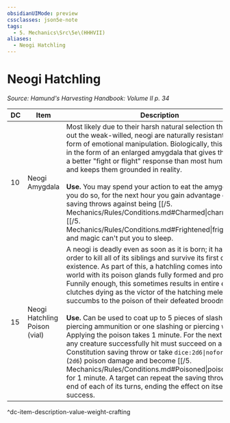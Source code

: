 ```yaml
---
obsidianUIMode: preview
cssclasses: json5e-note
tags:
  - 5. Mechanics\Src\5e\(HHHVII)
aliases:
  - Neogi Hatchling
---
```

# Neogi Hatchling
*Source: Hamund's Harvesting Handbook: Volume II p. 34* 

| DC | Item | Description | Value | Weight | Crafting |
|----|------|-------------|-------|--------|----------|
| 10 | Neogi Amygdala | Most likely due to their harsh natural selection that weeds out the weak-willed, neogi are naturally resistant to any form of emotional manipulation. Biologically, this comes in the form of an enlarged amygdala that gives the neogi a better "fight or flight" response than most humanoids and keeps them grounded in reality.<br /><br />**Use.** You may spend your action to eat the amygdala. If you do so, for the next hour you gain advantage on saving throws against being [[/5. Mechanics/Rules/Conditions.md#Charmed\|charmed]] or [[/5. Mechanics/Rules/Conditions.md#Frightened\|frightened]], and magic can't put you to sleep. | 1 gp | 1 lb | — |
| 15 | Neogi Hatchling Poison (vial) | A neogi is deadly even as soon as it is born; it has to be in order to kill all of its siblings and survive its first day of existence. As part of this, a hatchling comes into the world with its poison glands fully formed and productive. Funnily enough, this sometimes results in entire egg clutches dying as the victor of the hatching melee succumbs to the poison of their defeated broodmates.<br /><br />**Use.** Can be used to coat up to 5 pieces of slashing or piercing ammunition or one slashing or piercing weapon. Applying the poison takes 1 minute. For the next minute, any creature successfully hit must succeed on a DC 10 Constitution saving throw or take `dice:2d6\|noform\|avg` (`2d6`) poison damage and become [[/5. Mechanics/Rules/Conditions.md#Poisoned\|poisoned]] for 1 minute. A target can repeat the saving throw at the end of each of its turns, ending the effect on itself on a success. | 2 gp | 1 lb | — |
^dc-item-description-value-weight-crafting
